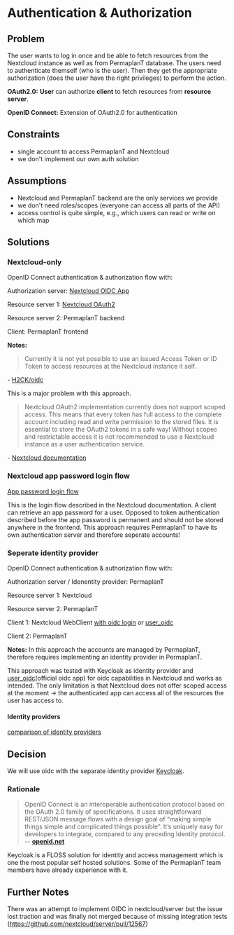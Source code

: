 # Authentication & Authorization

## Problem

The user wants to log in once and be able to fetch resources
from the Nextcloud instance as well as from PermaplanT database.
The users need to authenticate themself (who is the user).
Then they get the appropriate authorization (does the user have the right privileges) to perform the action.

**OAuth2.0:** **User** can authorize **client** to fetch resources from **resource server**.

**OpenID Connect:** Extension of OAuth2.0 for authentication

## Constraints

- single account to access PermaplanT and Nextcloud
- we don't implement our own auth solution

## Assumptions

- Nextcloud and PermaplanT backend are the only services we provide
- we don't need roles/scopes (everyone can access all parts of the API)
- access control is quite simple, e.g., which users can read or write on which map

## Solutions

### Nextcloud-only

OpenID Connect authentication & authorization flow with:

Authorization server: [Nextcloud OIDC App](https://github.com/H2CK/oidc)

Resource server 1: [Nextcloud OAuth2](https://docs.nextcloud.com/server/latest/admin_manual/configuration_server/oauth2.html)

Resource server 2: PermaplanT backend

Client: PermaplanT frontend

**Notes:**

> Currently it is not yet possible to use an issued Access Token or ID Token to access resources at the Nextcloud instance it self.

\- [H2CK/oidc](https://github.com/H2CK/oidc)

This is a major problem with this approach.

> Nextcloud OAuth2 implementation currently does not support scoped access.
> This means that every token has
> full access to the complete account including read and write permission to the stored files.
> It is essential to store the OAuth2 tokens in a safe way!
> Without scopes and restrictable access it is
> not recommended to use a Nextcloud instance as a user authentication service.

\- [Nextcloud documentation](https://docs.nextcloud.com/server/latest/admin_manual/configuration_server/oauth2.html)

### Nextcloud app password login flow

[App password login flow](https://docs.nextcloud.com/server/latest/developer_manual/client_apis/LoginFlow/index.html)

This is the login flow described in the Nextcloud documentation.
A client can retrieve an app password for a user.
Opposed to token authentication described before the app password
is permanent and should not be stored anywhere in the frontend.
This approach requires PermaplanT to have its own authentication server
and therefore seperate accounts!

### Seperate identity provider

OpenID Connect authentication & authorization flow with:

Authorization server / Idenentity provider: PermaplanT

Resource server 1: Nextcloud

Resource server 2: PermaplanT

Client 1: Nextcloud WebClient [with oidc login](https://github.com/pulsejet/nextcloud-oidc-login) or [user_oidc](https://github.com/nextcloud/user_oidc)

Client 2: PermaplanT

**Notes:**
In this approach the accounts are managed by PermaplanT,
therefore requires implementing an identity provider in PermaplanT.

This approach was tested with Keycloak as identity provider and [user_oidc](https://github.com/nextcloud/user_oidc)(official oidc app) for oidc capabilities in Nextcloud and works as intended.
The only limitation is that Nextcloud does not offer scoped access at the moment -> the authenticated app can access all of the resources the user has access to.

#### Identity providers

[comparison of identity providers](https://gist.github.com/bmaupin/6878fae9abcb63ef43f8ac9b9de8fafd)

## Decision

We will use oidc with the separate identity provider [Keycloak](https://www.keycloak.org/).

### Rationale

> OpenID Connect is an interoperable authentication protocol based on the OAuth 2.0 family of specifications. It uses straightforward REST/JSON message flows with a design goal of “making simple things simple and complicated things possible”. It’s uniquely easy for developers to integrate, compared to any preceding Identity protocol.
> -- **[openid.net](https://openid.net/connect/faq/)**

Keycloak is a FLOSS solution for identity and access management which is one the most popular self hosted solutions. Some of the PermaplanT team members have already experience with it.

## Further Notes

There was an attempt to implement OIDC in nextcloud/server but the issue lost traction and was finally not merged because of missing integration tests (https://github.com/nextcloud/server/pull/12567)

